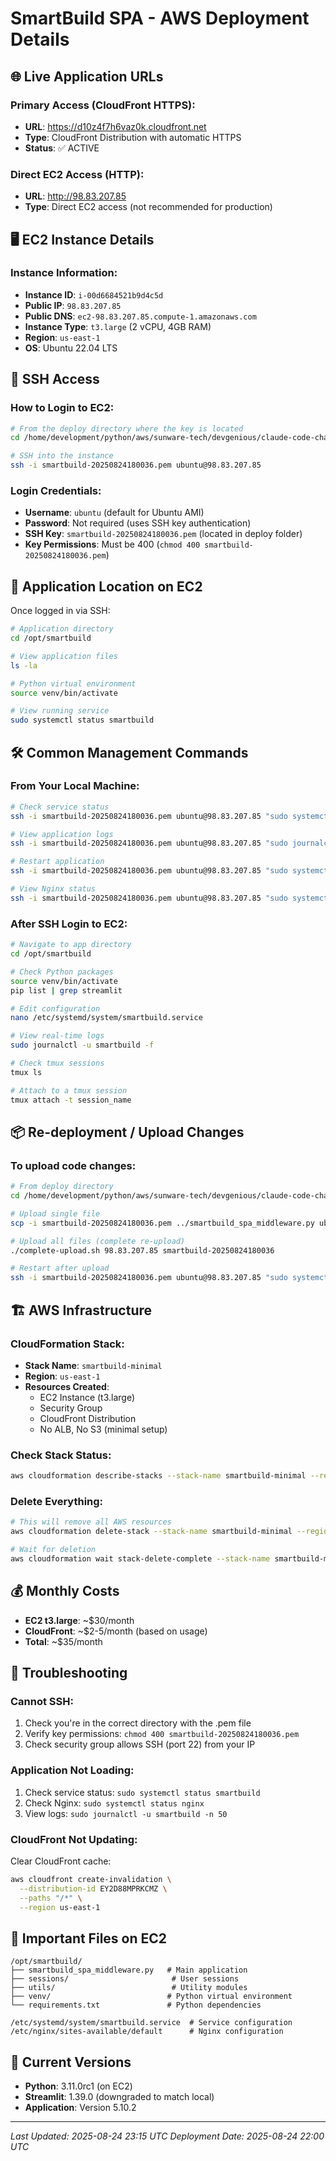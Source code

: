 # SmartBuild SPA - AWS Deployment Details

## 🌐 Live Application URLs

### Primary Access (CloudFront HTTPS):
- **URL**: https://d10z4f7h6vaz0k.cloudfront.net
- **Type**: CloudFront Distribution with automatic HTTPS
- **Status**: ✅ ACTIVE

### Direct EC2 Access (HTTP):
- **URL**: http://98.83.207.85
- **Type**: Direct EC2 access (not recommended for production)

## 🖥️ EC2 Instance Details

### Instance Information:
- **Instance ID**: `i-00d6684521b9d4c5d`
- **Public IP**: `98.83.207.85`
- **Public DNS**: `ec2-98.83.207.85.compute-1.amazonaws.com`
- **Instance Type**: `t3.large` (2 vCPU, 4GB RAM)
- **Region**: `us-east-1`
- **OS**: Ubuntu 22.04 LTS

## 🔑 SSH Access

### How to Login to EC2:

```bash
# From the deploy directory where the key is located
cd /home/development/python/aws/sunware-tech/devgenious/claude-code-chat/deploy

# SSH into the instance
ssh -i smartbuild-20250824180036.pem ubuntu@98.83.207.85
```

### Login Credentials:
- **Username**: `ubuntu` (default for Ubuntu AMI)
- **Password**: Not required (uses SSH key authentication)
- **SSH Key**: `smartbuild-20250824180036.pem` (located in deploy folder)
- **Key Permissions**: Must be 400 (`chmod 400 smartbuild-20250824180036.pem`)

## 📂 Application Location on EC2

Once logged in via SSH:

```bash
# Application directory
cd /opt/smartbuild

# View application files
ls -la

# Python virtual environment
source venv/bin/activate

# View running service
sudo systemctl status smartbuild
```

## 🛠️ Common Management Commands

### From Your Local Machine:

```bash
# Check service status
ssh -i smartbuild-20250824180036.pem ubuntu@98.83.207.85 "sudo systemctl status smartbuild"

# View application logs
ssh -i smartbuild-20250824180036.pem ubuntu@98.83.207.85 "sudo journalctl -u smartbuild -f"

# Restart application
ssh -i smartbuild-20250824180036.pem ubuntu@98.83.207.85 "sudo systemctl restart smartbuild"

# View Nginx status
ssh -i smartbuild-20250824180036.pem ubuntu@98.83.207.85 "sudo systemctl status nginx"
```

### After SSH Login to EC2:

```bash
# Navigate to app directory
cd /opt/smartbuild

# Check Python packages
source venv/bin/activate
pip list | grep streamlit

# Edit configuration
nano /etc/systemd/system/smartbuild.service

# View real-time logs
sudo journalctl -u smartbuild -f

# Check tmux sessions
tmux ls

# Attach to a tmux session
tmux attach -t session_name
```

## 📦 Re-deployment / Upload Changes

### To upload code changes:

```bash
# From deploy directory
cd /home/development/python/aws/sunware-tech/devgenious/claude-code-chat/deploy

# Upload single file
scp -i smartbuild-20250824180036.pem ../smartbuild_spa_middleware.py ubuntu@98.83.207.85:/opt/smartbuild/

# Upload all files (complete re-upload)
./complete-upload.sh 98.83.207.85 smartbuild-20250824180036

# Restart after upload
ssh -i smartbuild-20250824180036.pem ubuntu@98.83.207.85 "sudo systemctl restart smartbuild"
```

## 🏗️ AWS Infrastructure

### CloudFormation Stack:
- **Stack Name**: `smartbuild-minimal`
- **Region**: `us-east-1`
- **Resources Created**:
  - EC2 Instance (t3.large)
  - Security Group
  - CloudFront Distribution
  - No ALB, No S3 (minimal setup)

### Check Stack Status:
```bash
aws cloudformation describe-stacks --stack-name smartbuild-minimal --region us-east-1
```

### Delete Everything:
```bash
# This will remove all AWS resources
aws cloudformation delete-stack --stack-name smartbuild-minimal --region us-east-1

# Wait for deletion
aws cloudformation wait stack-delete-complete --stack-name smartbuild-minimal --region us-east-1
```

## 💰 Monthly Costs

- **EC2 t3.large**: ~$30/month
- **CloudFront**: ~$2-5/month (based on usage)
- **Total**: ~$35/month

## 🔧 Troubleshooting

### Cannot SSH:
1. Check you're in the correct directory with the .pem file
2. Verify key permissions: `chmod 400 smartbuild-20250824180036.pem`
3. Check security group allows SSH (port 22) from your IP

### Application Not Loading:
1. Check service status: `sudo systemctl status smartbuild`
2. Check Nginx: `sudo systemctl status nginx`
3. View logs: `sudo journalctl -u smartbuild -n 50`

### CloudFront Not Updating:
Clear CloudFront cache:
```bash
aws cloudfront create-invalidation \
  --distribution-id EY2D88MPRKCMZ \
  --paths "/*" \
  --region us-east-1
```

## 📝 Important Files on EC2

```
/opt/smartbuild/
├── smartbuild_spa_middleware.py   # Main application
├── sessions/                       # User sessions
├── utils/                          # Utility modules
├── venv/                          # Python virtual environment
└── requirements.txt               # Python dependencies

/etc/systemd/system/smartbuild.service  # Service configuration
/etc/nginx/sites-available/default      # Nginx configuration
```

## 🔄 Current Versions

- **Python**: 3.11.0rc1 (on EC2)
- **Streamlit**: 1.39.0 (downgraded to match local)
- **Application**: Version 5.10.2

---

*Last Updated: 2025-08-24 23:15 UTC*
*Deployment Date: 2025-08-24 22:00 UTC*